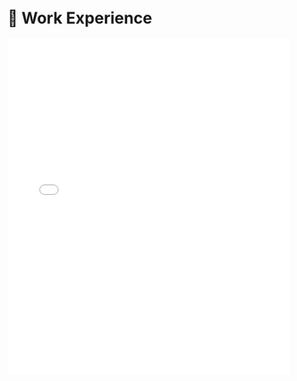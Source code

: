 # 💼 Work Experience

<iframe 
  src="/pdfjs/web/viewer.html?file=/ResearchDetails3.pdf#toolbar=0&navpanes=0" 
  width="100%" 
  height="600px" 
  style="border:none;">
</iframe>

